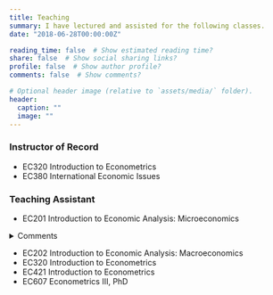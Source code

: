```yaml
---
title: Teaching
summary: I have lectured and assisted for the following classes.
date: "2018-06-28T00:00:00Z"

reading_time: false  # Show estimated reading time?
share: false  # Show social sharing links?
profile: false  # Show author profile?
comments: false  # Show comments?

# Optional header image (relative to `assets/media/` folder).
header:
  caption: ""
  image: ""
---
```


### Instructor of Record<br>

* EC320 Introduction to Econometrics
* EC380 International Economic Issues

### Teaching Assistant<br>

* EC201 Introduction to Economic Analysis: Microeconomics
<details>
           <summary>Comments</summary>
           <p></br>*The GEs were awesome they really helped with my learning.*

*Philip is a great guy and very willing to work with you if you ask.*</p>
         </details>
* EC202 Introduction to Economic Analysis: Macroeconomics
* EC320 Introduction to Econometrics
* EC421 Introduction to Econometrics
* EC607 Econometrics III, PhD
